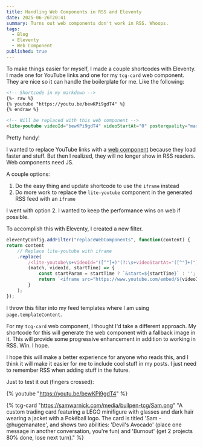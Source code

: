 ```yaml
---
title: Handling Web Components in RSS and Eleventy
date: 2025-06-26T20:41
summary: Turns out web components don't work in RSS. Whoops.
tags:
  - Blog
  - Eleventy
  - Web Component
published: true
---
```

To make things easier for myself, I made a couple shortcodes with Eleventy. I made one for YouTube links and one for my `tcg-card` web component. They are nice so it can handle the boilerplate for me. Like the following:

```md
<!-- Shortcode in my markdown -->
{%- raw %}
{% youtube "https://youtu.be/bewKPi9gdT4" %}
{% endraw %}
```

```html
<!-- Will be replaced with this web component -->
<lite-youtube videoId="bewKPi9gdT4" videoStartAt="0" posterquality="maxresdefault"></lite-youtube>
```

Pretty handy!

I wanted to replace YouTube links with a [web component](https://github.com/justinribeiro/lite-youtube) because they load faster and stuff. But then I realized, they will no longer show in RSS readers. Web components need JS.

A couple options:
1. Do the easy thing and update shortcode to use the `iframe` instead
2. Do more work to replace the `lite-youtube` component in the generated RSS feed with an `iframe`

I went with option 2. I wanted to keep the performance wins on web if possible.

To accomplish this with Eleventy, I created a new filter.

```js
eleventyConfig.addFilter("replaceWebComponents", function(content) {
return content
    // Replace lite-youtube with iframe
    .replace(
        /<lite-youtube\s+videoId="([^"]+)"(?:\s+videoStartAt="([^"]+)")?[^>]*><\/lite-youtube>/gs,
        (match, videoId, startTime) => {
            const startParam = startTime ? `&start=${startTime}` : '';
            return `<iframe src="https://www.youtube.com/embed/${videoId}?${startParam}" frameborder="0" allow="accelerometer; autoplay; clipboard-write; encrypted-media; gyroscope; picture-in-picture" allowfullscreen></iframe>`;
        }
    );
});
```

I throw this filter into my feed templates where I am using `page.templateContent`.

For my `tcg-card` web component, I thought I'd take a different approach. My shortcode for this will generate the web component with a fallback image in it. This will provide some progressive enhancement in addition to working in RSS. Win. I hope.

I hope this will make a better experience for anyone who reads this, and I think it will make it easier for me to include cool stuff in my posts. I just need to remember RSS when adding stuff in the future.

Just to test it out (fingers crossed):

{% youtube "https://youtu.be/bewKPi9gdT4" %}

{% tcg-card "https://samwarnick.com/media/bullpen-tcg/Sam.png" "A custom trading card featuring a LEGO minifigure with glasses and dark hair wearing a jacket with a Pokéball logo. The card is titled 'Sam - @hugemanatee', and shows two abilities: 'Devil's Avocado' (place one message in another conversation, you're fun) and 'Burnout' (get 2 projects 80% done, lose next turn)." %}
